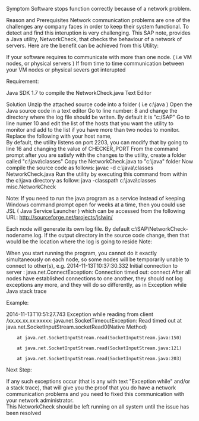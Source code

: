 Symptom
Software stops function correctly because of a network problem.

Reason and Prerequisites
Network communication problems are one of the challenges any company faces in order to keep their system functional. To detect and find this interuption is very challenging. This SAP note, provides a Java utility, NetworkCheck, that checks the behaviour of a network of servers. Here  are the benefit can be achieved from this Utility:

If your software requires to communicate with more than one node. ( i.e VM nodes, or physical servers )
If from time to time communication between your VM nodes or physical severs got interupted 
 

Requirement:

Java SDK 1.7 to compile the NetworkCheck.java 
Text Editor 
 

Solution
Unzip the attached source code into a folder ( i.e c:\java ) 
Open the Java source code in a text editor
Go to line number: 8 and change the directory where the log file should be writen. By default it is "c:/SAP"
Go to line numer 10 and edit the list of the hosts that you want the utility to monitor and add to the list if you have more than two nodes to monitor. Replace the following with your host name, <HOST-NAME-TO-BE-REPLACED>  
By default, the utility listens on port 2203, you can modify that by going to line 16 and changing the value of CHECKER_PORT 
From the command prompt after you are satisfy with the changes to the utility, create a folder called "c:\java\classes" 
Copy the NetworkCheck.java to "c:\java" folder 
Now compile the source code as follows: javac -d c:\java\classes NetworkCheck.java 
Run the utility by executing this command from within the c:\java directory as follow: java -classpath c:\java\classes misc.NetworkCheck

Note: If you need to run the java program as a service instead of keeping Windows command prompt open for weeks at a time, then you could use JSL ( Java Service Launcher ) which can be accessed from
the following URL: http://sourceforge.net/projects/jslwin/
  
Each node will generate its own log file. By default c:\SAP\NetworkCheck-nodename.log. If the output directory in the source code change, then that would be the location where the log is going to reside 
Note:

When you  start running the program, you cannot do it exactly simultaneously on each node, so some nodes will be temporarily unable to connect to other(s), e.g.
 2014-11-13T10:37:30.332 Initial connection to server <HOST-NAME>: java.net.ConnectException: Connection timed out: connect 
After all nodes have established connections to one another, they should not log exceptions any more, and they will do so differently, as in
<timestamp> Exception while <some activity>
   Java stack trace 

Example:

2014-11-13T10:51:27.743 Exception while reading from client /xx.xx.xx.xx:xxxxx: java.net.SocketTimeoutException: Read timed out 
        at java.net.SocketInputStream.socketRead0(Native Method)

        at java.net.SocketInputStream.read(SocketInputStream.java:150)

        at java.net.SocketInputStream.read(SocketInputStream.java:121)

        at java.net.SocketInputStream.read(SocketInputStream.java:203)

 

Next Step:

If any such exceptions occur (that is any with text "Exception while" and/or a stack trace), that will give you the proof that you do have a network communication problems and you need to fixed this communication with your network administrator.  
This NetworkCheck should be left running on all system until the issue has been resolved 
 
